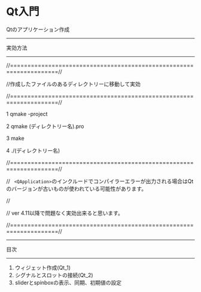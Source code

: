 # Qt入門
Qtのアプリケーション作成
***
実効方法
***
//====================================================================//

//作成したファイルのあるディレクトリーに移動して実効

//====================================================================//

1  qmake -project

2  qmake (ディレクトリー名).pro

3  make

4  ./(ディレクトリー名)



//====================================================================//

// ` <QApplication>`のインクルードでコンパイラーエラーが出力される場合はQtのバージョンが古いものが使われている可能性があります。

//

//  ver 4.11以降で問題なく実効出来ると思います。

//====================================================================//

***
目次
***

1.  ウィジェット作成(Qt_1)
2.  シグナルとスロットの接続(Qt_2)
3.  sliderとspinboxの表示、同期、初期値の設定
